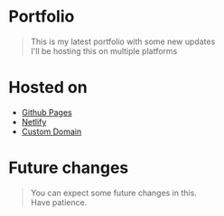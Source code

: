 # Portfolio

> This is my latest portfolio with some new updates  
> I'll be hosting this on multiple platforms  

# Hosted on

- [Github Pages](https:/nitinkumar30.github.io/web-portfolio//)
- [Netlify](https://nitinkr.netlify.app/)
- [Custom Domain](http://nitinkr.me/)

# Future changes

> You can expect some future changes in this.  
> Have patience.  
